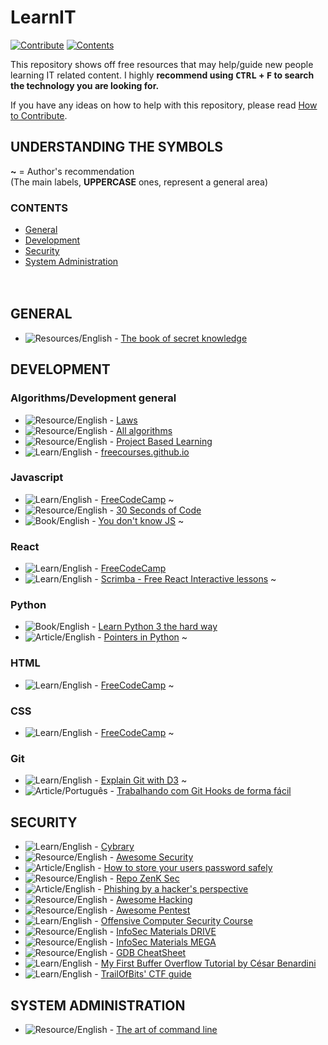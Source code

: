 # LearnIT<br>
[![Contribute](https://img.shields.io/badge/CHECKME-Contribute-green.svg)](https://github.com/Ronkiro/LearnIT/blob/master/CONTRIBUTING.md)
[![Contents](https://img.shields.io/badge/COOLSTUFF-Contents-red.svg)](#contents)


This repository shows off free resources that may help/guide new people learning IT related content.
I highly **recommend using <kbd>CTRL</kbd> + <kbd>F</kbd> to search the technology you are looking for.**

If you have any ideas on how to help with this repository, please read [How to Contribute](https://github.com/Ronkiro/LearnIT/blob/master/CONTRIBUTING.md).

## UNDERSTANDING THE SYMBOLS<br>
**~** = Author's recommendation<br>
(The main labels, **UPPERCASE** ones, represent a general area) 

### CONTENTS
* [General](#general)
* [Development](#development)
* [Security](#security)
* [System Administration](#system-administration-)
<br><br><br>
## GENERAL
* ![Resources/English](https://img.shields.io/badge/Resources-English-orange.svg) - [The book of secret knowledge](https://github.com/trimstray/the-book-of-secret-knowledge)

## DEVELOPMENT
### Algorithms/Development general
* ![Resource/English](https://img.shields.io/badge/Resource-English-orange.svg) - <a href=https://github.com/dwmkerr/hacker-laws>Laws</a>
* ![Resource/English](https://img.shields.io/badge/Resource-English-orange.svg) - <a href=https://github.com/TheAlgorithms/Python>All algorithms</a>
* ![Resource/English](https://img.shields.io/badge/Resource-English-orange.svg) - <a href=https://github.com/tuvtran/project-based-learning>Project Based Learning</a>
* ![Learn/English](https://img.shields.io/badge/Learn-English-orange.svg) - [freecourses.github.io](https://freecourses.github.io/)

### Javascript<br>
* ![Learn/English](https://img.shields.io/badge/Learn-English-orange.svg) - <a href=https://learn.freecodecamp.org/>FreeCodeCamp</a> ~
* ![Resource/English](https://img.shields.io/badge/Resource-English-orange.svg) - <a href=https://github.com/30-seconds/30-seconds-of-code>30 Seconds of Code</a>
* ![Book/English](https://img.shields.io/badge/Book-English-orange.svg) - <a href=https://github.com/getify/You-Dont-Know-JS>You don't know JS</a> ~

### React<br>
* ![Learn/English](https://img.shields.io/badge/Learn-English-orange.svg) - <a href=https://learn.freecodecamp.org/>FreeCodeCamp</a>
* ![Learn/English](https://img.shields.io/badge/Learn-English-orange.svg) - <a href=https://scrimba.com/playlist/p7P5Hd>Scrimba - Free React Interactive lessons</a> ~

### Python<br>
* ![Book/English](https://img.shields.io/badge/Book-English-orange.svg) - <a href=https://learnpythonthehardway.org/python3/>Learn Python 3 the hard way</a>
* ![Article/English](https://img.shields.io/badge/Article-English-orange.svg) - <a href=https://realpython.com/pointers-in-python/>Pointers in Python</a> ~

### HTML<br>
* ![Learn/English](https://img.shields.io/badge/Learn-English-orange.svg) - <a href=https://learn.freecodecamp.org/>FreeCodeCamp</a> ~

### CSS<br>
* ![Learn/English](https://img.shields.io/badge/Learn-English-orange.svg) - <a href=https://learn.freecodecamp.org/>FreeCodeCamp</a> ~

### Git<br>
* ![Learn/English](https://img.shields.io/badge/Learn-English-orange.svg) - <a href=http://onlywei.github.io/explain-git-with-d3/>Explain Git with D3</a> ~
* ![Article/Português](https://img.shields.io/badge/Article-Português-green.svg) - [Trabalhando com Git Hooks de forma fácil](https://willianjusten.com.br/trabalhando-com-git-hooks-de-forma-facil/)

## SECURITY<br>
* ![Learn/English](https://img.shields.io/badge/Learn-English-orange.svg) - <a href=https://www.cybrary.it/>Cybrary</a>
* ![Resource/English](https://img.shields.io/badge/Resource-English-orange.svg) - <a href=https://github.com/sbilly/awesome-security>Awesome Security</a>
* ![Article/English](https://img.shields.io/badge/Article-English-orange.svg) - [How to store your users password safely](https://nakedsecurity.sophos.com/2013/11/20/serious-security-how-to-store-your-users-passwords-safely/)
* ![Resource/English](https://img.shields.io/badge/Resource-English-orange.svg) - [Repo ZenK Sec](https://repo.zenk-security.com/?dir=.)
* ![Article/English](https://img.shields.io/badge/Article-English-orange.svg) - [Phishing by a hacker's perspective](https://medium.com/@curtbraz/gone-phishin-an-attacker-s-perspective-solutions-857b26b03d38)
* ![Resource/English](https://img.shields.io/badge/Resource-English-orange.svg) - [Awesome Hacking](https://github.com/Hack-with-Github/Awesome-Hacking)
* ![Resource/English](https://img.shields.io/badge/Resource-English-orange.svg) - [Awesome Pentest](https://github.com/enaqx/awesome-pentest)
* ![Learn/English](https://img.shields.io/badge/Learn-English-orange.svg) - <a href=http://www.cs.fsu.edu/~redwood/OffensiveComputerSecurity/lectures.html>Offensive Computer Security Course</a>
* ![Resource/English](https://img.shields.io/badge/Resource-English-orange.svg) - [InfoSec Materials DRIVE](https://drive.google.com/drive/mobile/folders/0Bwai0kYN-ieKbzk1cVI2d3YxZ28)
* ![Resource/English](https://img.shields.io/badge/Resource-English-orange.svg) - [InfoSec Materials MEGA](https://mega.nz/?fbclid=IwAR1w-pImOhYO894Tg1urdGKM11n8ePnru7m1AW8dRm0ONXGY_rMd3oYMGFQ#F!8rgBjSDY!lVE5A580mRBWh28njp4QbQ)
* ![Resource/English](https://img.shields.io/badge/Resource-English-orange.svg) - [GDB CheatSheet](https://darkdust.net/files/GDB%20Cheat%20Sheet.pdf)
* ![Learn/English](https://img.shields.io/badge/Learn-English-orange.svg) - [My First Buffer Overflow Tutorial by César Benardini](https://www.academia.edu/37992416/Offensive_Security_My_First_Buffer_Overflow_Tutorial)
* ![Learn/English](https://img.shields.io/badge/Learn-English-orange.svg) - [TrailOfBits' CTF guide](https://trailofbits.github.io/ctf/intro/careers.html)


## SYSTEM ADMINISTRATION <br>
* ![Resource/English](https://img.shields.io/badge/Learn-English-orange.svg) - <a href=https://github.com/jlevy/the-art-of-command-line>The art of command line</a>
